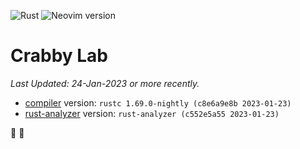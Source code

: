 ![Rust](https://img.shields.io/badge/Rust-1.69.x-%23000000.svg?style=plastic&logo=rust&logoColor=white)
![Neovim version](https://img.shields.io/badge/Neovim-0.9.x-57A143?style=plastic&logo=neovim)

# Crabby Lab
_Last Updated: 24-Jan-2023 or more recently._

- [compiler](https://rustup.rs/) version: `rustc 1.69.0-nightly (c8e6a9e8b 2023-01-23)`
- [rust-analyzer](https://rust-analyzer.github.io/manual.html#nvim-lsp) version: `rust-analyzer (c552e5a55 2023-01-23)`
  
🦀 🧪
